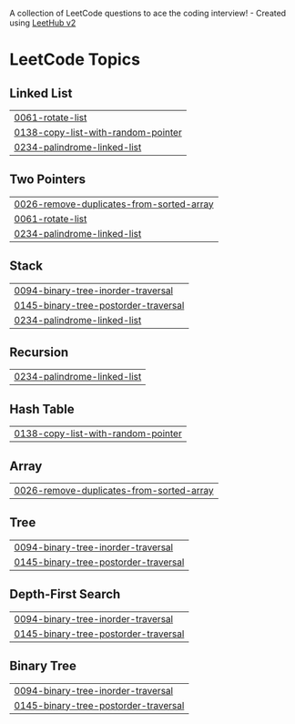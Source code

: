 A collection of LeetCode questions to ace the coding interview! - Created using [LeetHub v2](https://github.com/arunbhardwaj/LeetHub-2.0)
<!---LeetCode Topics Start-->
# LeetCode Topics
## Linked List
|  |
| ------- |
| [0061-rotate-list](https://github.com/A-Dharnish/Leetcode/tree/master/0061-rotate-list) |
| [0138-copy-list-with-random-pointer](https://github.com/A-Dharnish/Leetcode/tree/master/0138-copy-list-with-random-pointer) |
| [0234-palindrome-linked-list](https://github.com/A-Dharnish/Leetcode/tree/master/0234-palindrome-linked-list) |
## Two Pointers
|  |
| ------- |
| [0026-remove-duplicates-from-sorted-array](https://github.com/A-Dharnish/Leetcode/tree/master/0026-remove-duplicates-from-sorted-array) |
| [0061-rotate-list](https://github.com/A-Dharnish/Leetcode/tree/master/0061-rotate-list) |
| [0234-palindrome-linked-list](https://github.com/A-Dharnish/Leetcode/tree/master/0234-palindrome-linked-list) |
## Stack
|  |
| ------- |
| [0094-binary-tree-inorder-traversal](https://github.com/A-Dharnish/Leetcode/tree/master/0094-binary-tree-inorder-traversal) |
| [0145-binary-tree-postorder-traversal](https://github.com/A-Dharnish/Leetcode/tree/master/0145-binary-tree-postorder-traversal) |
| [0234-palindrome-linked-list](https://github.com/A-Dharnish/Leetcode/tree/master/0234-palindrome-linked-list) |
## Recursion
|  |
| ------- |
| [0234-palindrome-linked-list](https://github.com/A-Dharnish/Leetcode/tree/master/0234-palindrome-linked-list) |
## Hash Table
|  |
| ------- |
| [0138-copy-list-with-random-pointer](https://github.com/A-Dharnish/Leetcode/tree/master/0138-copy-list-with-random-pointer) |
## Array
|  |
| ------- |
| [0026-remove-duplicates-from-sorted-array](https://github.com/A-Dharnish/Leetcode/tree/master/0026-remove-duplicates-from-sorted-array) |
## Tree
|  |
| ------- |
| [0094-binary-tree-inorder-traversal](https://github.com/A-Dharnish/Leetcode/tree/master/0094-binary-tree-inorder-traversal) |
| [0145-binary-tree-postorder-traversal](https://github.com/A-Dharnish/Leetcode/tree/master/0145-binary-tree-postorder-traversal) |
## Depth-First Search
|  |
| ------- |
| [0094-binary-tree-inorder-traversal](https://github.com/A-Dharnish/Leetcode/tree/master/0094-binary-tree-inorder-traversal) |
| [0145-binary-tree-postorder-traversal](https://github.com/A-Dharnish/Leetcode/tree/master/0145-binary-tree-postorder-traversal) |
## Binary Tree
|  |
| ------- |
| [0094-binary-tree-inorder-traversal](https://github.com/A-Dharnish/Leetcode/tree/master/0094-binary-tree-inorder-traversal) |
| [0145-binary-tree-postorder-traversal](https://github.com/A-Dharnish/Leetcode/tree/master/0145-binary-tree-postorder-traversal) |
<!---LeetCode Topics End-->